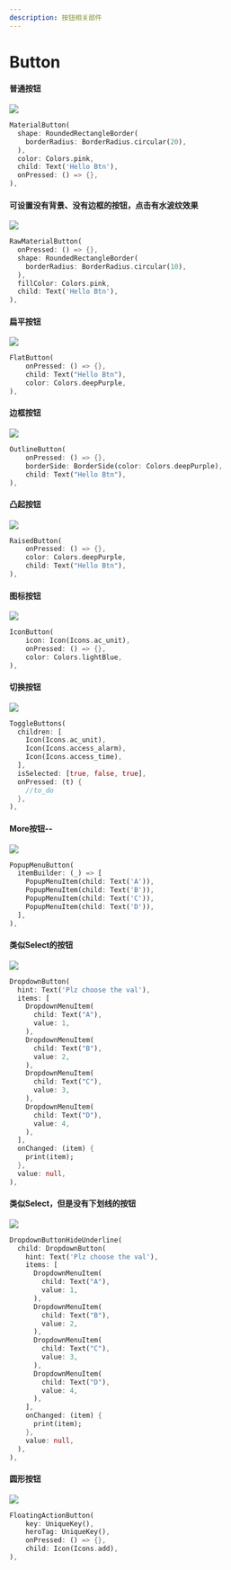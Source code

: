 ```yaml
---
description: 按钮相关部件
---
```


# Button

#### 普通按钮

![](../../.gitbook/assets/jie-ping-2020052019.24.30.png)

```dart
MaterialButton(
  shape: RoundedRectangleBorder(
    borderRadius: BorderRadius.circular(20),
  ),
  color: Colors.pink,
  child: Text('Hello Btn'),
  onPressed: () => {},
),
```

#### 可设置没有背景、没有边框的按钮，点击有水波纹效果

![](../../.gitbook/assets/jie-ping-2020052019.24.39.png)

```dart
RawMaterialButton(
  onPressed: () => {},
  shape: RoundedRectangleBorder(
    borderRadius: BorderRadius.circular(10),
  ),
  fillColor: Colors.pink,
  child: Text('Hello Btn'),
),
```

#### 扁平按钮

![](../../.gitbook/assets/jie-ping-2020052019.24.44.png)

```dart
FlatButton(
    onPressed: () => {},
    child: Text("Hello Btn"),
    color: Colors.deepPurple,
),
```

#### 边框按钮

![](../../.gitbook/assets/jie-ping-2020052019.24.51.png)

```dart
OutlineButton(
    onPressed: () => {},
    borderSide: BorderSide(color: Colors.deepPurple),
    child: Text("Hello Btn"),
),
```

#### 凸起按钮

![](../../.gitbook/assets/jie-ping-2020052019.24.57.png)

```dart
RaisedButton(
    onPressed: () => {},
    color: Colors.deepPurple,
    child: Text("Hello Btn"),
),
```

#### 图标按钮

![](../../.gitbook/assets/jie-ping-2020052019.25.11.png)

```dart
IconButton(
    icon: Icon(Icons.ac_unit),
    onPressed: () => {},
    color: Colors.lightBlue,
),
```

#### 切换按钮

![](../../.gitbook/assets/jie-ping-2020052019.25.15.png)

```dart
ToggleButtons(
  children: [
    Icon(Icons.ac_unit),
    Icon(Icons.access_alarm),
    Icon(Icons.access_time),
  ],
  isSelected: [true, false, true],
  onPressed: (t) {
    //to_do
  },
),
```

#### More按钮--

![](../../.gitbook/assets/jie-ping-2020052019.25.18.png)

```dart
PopupMenuButton(
  itemBuilder: (_) => [
    PopupMenuItem(child: Text('A')),
    PopupMenuItem(child: Text('B')),
    PopupMenuItem(child: Text('C')),
    PopupMenuItem(child: Text('D')),
  ],
),
```

#### 类似Select的按钮

![](../../.gitbook/assets/jie-ping-2020052019.25.23.png)

```dart
DropdownButton(
  hint: Text('Plz choose the val'),
  items: [
    DropdownMenuItem(
      child: Text("A"),
      value: 1,
    ),
    DropdownMenuItem(
      child: Text("B"),
      value: 2,
    ),
    DropdownMenuItem(
      child: Text("C"),
      value: 3,
    ),
    DropdownMenuItem(
      child: Text("D"),
      value: 4,
    ),
  ],
  onChanged: (item) {
    print(item);
  },
  value: null,
),
```

#### 类似Select，但是没有下划线的按钮

![](../../.gitbook/assets/jie-ping-2020052019.25.27.png)

```dart
DropdownButtonHideUnderline(
  child: DropdownButton(
    hint: Text('Plz choose the val'),
    items: [
      DropdownMenuItem(
        child: Text("A"),
        value: 1,
      ),
      DropdownMenuItem(
        child: Text("B"),
        value: 2,
      ),
      DropdownMenuItem(
        child: Text("C"),
        value: 3,
      ),
      DropdownMenuItem(
        child: Text("D"),
        value: 4,
      ),
    ],
    onChanged: (item) {
      print(item);
    },
    value: null,
  ),
),
```

#### 圆形按钮

![](../../.gitbook/assets/jie-ping-2020052019.25.32.png)

```dart
FloatingActionButton(
    key: UniqueKey(),
    heroTag: UniqueKey(),
    onPressed: () => {},
    child: Icon(Icons.add),
),
```

